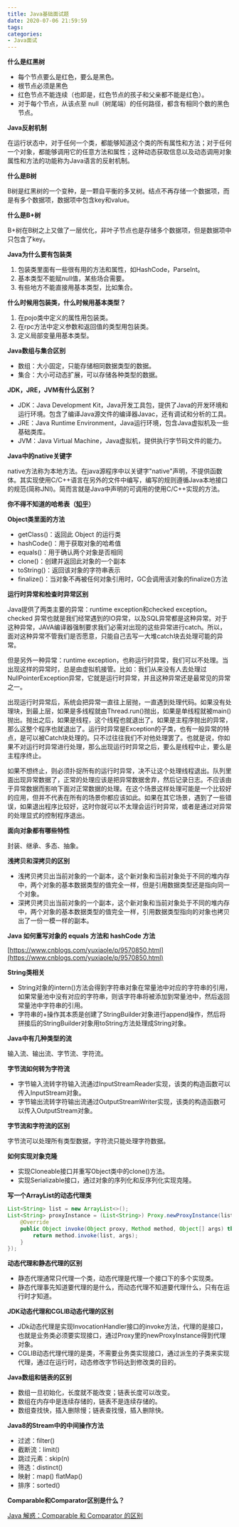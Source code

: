 ```yaml
---
title: Java基础面试题
date: 2020-07-06 21:59:59
tags:
categories:
- Java面试
---
```


**什么是红黑树**

+ 每个节点要么是红色，要么是黑色。
+ 根节点必须是黑色
+ 红色节点不能连续（也即是，红色节点的孩子和父亲都不能是红色）。
+ 对于每个节点，从该点至 null（树尾端）的任何路径，都含有相同个数的黑色节点。

**Java反射机制**

在运行状态中，对于任何一个类，都能够知道这个类的所有属性和方法；对于任何一个对象，都能够调用它的任意方法和属性；这种动态获取信息以及动态调用对象属性和方法的功能称为Java语言的反射机制。

**什么是B树**

B树是红黑树的一个变种，是一颗自平衡的多叉树。结点不再存储一个数据项，而是有多个数据项，数据项中包含key和value。

**什么是B+树**

B+树在B树之上又做了一层优化，非叶子节点也是存储多个数据项，但是数据项中只包含了key。

**Java为什么要有包装类**

1. 包装类里面有一些很有用的方法和属性，如HashCode，ParseInt。
2. 基本类型不能赋null值，某些场合需要。
3. 有些地方不能直接用基本类型，比如集合。

**什么时候用包装类，什么时候用基本类型？**

1. 在pojo类中定义的属性用包装类。
2. 在rpc方法中定义参数和返回值的类型用包装类。
3. 定义局部变量用基本类型。

**Java数组与集合区别**

+ 数组：大小固定，只能存储相同数据类型的数据。
+ 集合：大小可动态扩展，可以存储各种类型的数据。

**JDK，JRE，JVM有什么区别？**

+ JDK：Java Development Kit，Java开发工具包，提供了Java的开发环境和运行环境。包含了编译Java源文件的编译器Javac，还有调试和分析的工具。
+ JRE：Java Runtime Environment，Java运行环境，包含Java虚拟机及一些基础类库。
+ JVM：Java Virtual Machine，Java虚拟机，提供执行字节码文件的能力。

**Java中的native关键字**

native方法称为本地方法。在java源程序中以关键字"native"声明，不提供函数体。其实现使用C/C++语言在另外的文件中编写，编写的规则遵循Java本地接口的规范(简称JNI)。简而言就是Java中声明的可调用的使用C/C++实现的方法。

**你不得不知道的哈希表（[知乎](https://zhuanlan.zhihu.com/p/77533501)）**

**Object类里面的方法**

+ getClass()：返回此 Object 的运行类
+ hashCode()：用于获取对象的哈希值
+ equals()：用于确认两个对象是否相同
+ clone()：创建并返回此对象的一个副本
+ toString()：返回该对象的字符串表示
+ finalize()：当对象不再被任何对象引用时，GC会调用该对象的finalize()方法

**运行时异常和检查时异常区别**

Java提供了两类主要的异常：runtime exception和checked exception。checked 异常也就是我们经常遇到的IO异常，以及SQL异常都是这种异常。对于这种异常，JAVA编译器强制要求我们必需对出现的这些异常进行catch。所以，面对这种异常不管我们是否愿意，只能自己去写一大堆catch块去处理可能的异常。 

但是另外一种异常：runtime exception，也称运行时异常，我们可以不处理。当出现这样的异常时，总是由虚拟机接管。比如：我们从来没有人去处理过NullPointerException异常，它就是运行时异常，并且这种异常还是最常见的异常之一。 

出现运行时异常后，系统会把异常一直往上层抛，一直遇到处理代码。如果没有处理块，到最上层，如果是多线程就由Thread.run()抛出，如果是单线程就被main()抛出。抛出之后，如果是线程，这个线程也就退出了。如果是主程序抛出的异常，那么这整个程序也就退出了。运行时异常是Exception的子类，也有一般异常的特点，是可以被Catch块处理的。只不过往往我们不对他处理罢了。也就是说，你如果不对运行时异常进行处理，那么出现运行时异常之后，要么是线程中止，要么是主程序终止。 

如果不想终止，则必须扑捉所有的运行时异常，决不让这个处理线程退出。队列里面出现异常数据了，正常的处理应该是把异常数据舍弃，然后记录日志。不应该由于异常数据而影响下面对正常数据的处理。在这个场景这样处理可能是一个比较好的应用，但并不代表在所有的场景你都应该如此。如果在其它场景，遇到了一些错误，如果退出程序比较好，这时你就可以不太理会运行时异常，或者是通过对异常的处理显式的控制程序退出。

**面向对象都有哪些特性**

封装、继承、多态、抽象。

**浅拷贝和深拷贝的区别**

+ 浅拷贝拷贝出当前对象的一个副本，这个新对象和当前对象处于不同的堆内存中，两个对象的基本数据类型的值完全一样，但是引用数据类型还是指向同一个对象。
+ 深拷贝拷贝出当前对象的一个副本，这个新对象和当前对象处于不同的堆内存中，两个对象的基本数据类型的值完全一样，引用数据类型指向的对象也拷贝出了一份一模一样的副本。

**Java 如何重写对象的 equals 方法和 hashCode 方法**

[https://www.cnblogs.com/yuxiaole/p/9570850.html](https://www.cnblogs.com/yuxiaole/p/9570850.html)

**String类相关**

+ String对象的intern()方法会得到字符串对象在常量池中对应的字符串的引用，如果常量池中没有对应的字符串，则该字符串将被添加到常量池中，然后返回常量池中字符串的引用。
+ 字符串的+操作其本质是创建了StringBuilder对象进行append操作，然后将拼接后的StringBuilder对象用toString方法处理成String对象。

**Java中有几种类型的流**

输入流、输出流、字节流、字符流。

**字节流如何转为字符流**

+ 字节输入流转字符输入流通过InputStreamReader实现，该类的构造函数可以传入InputStream对象。
+ 字节输出流转字符输出流通过OutputStreamWriter实现，该类的构造函数可以传入OutputStream对象。

**字节流和字符流的区别**

字节流可以处理所有类型数据，字符流只能处理字符数据。

**如何实现对象克隆**

+ 实现Cloneable接口并重写Object类中的clone()方法。
+ 实现Serializable接口，通过对象的序列化和反序列化实现克隆。

**写一个ArrayList的动态代理类**

```java
List<String> list = new ArrayList<>();
List<String> proxyInstance = (List<String>) Proxy.newProxyInstance(list.getClass().getClassLoader(), list.getClass().getInterfaces(), new InvocationHandler() {
    @Override
    public Object invoke(Object proxy, Method method, Object[] args) throws Throwable {
        return method.invoke(list, args);
    }
});
```

**动态代理和静态代理的区别**

+ 静态代理通常只代理一个类，动态代理是代理一个接口下的多个实现类。
+ 静态代理事先知道要代理的是什么，而动态代理不知道要代理什么，只有在运行时才知道。

**JDK动态代理和CGLIB动态代理的区别**

+ JDk动态代理是实现InvocationHandler接口的invoke方法，代理的是接口，也就是业务类必须要实现接口，通过Proxy里的newProxyInstance得到代理对象。
+ CGLIB动态代理代理的是类，不需要业务类实现接口，通过派生的子类来实现代理，通过在运行时，动态修改字节码达到修改类的目的。

**Java数组和链表的区别**

+ 数组一旦初始化，长度就不能改变；链表长度可以改变。
+ 数组在内存中是连续存储的，链表不是连续存储的。
+ 数组查找快，插入删除慢；链表查找慢，插入删除快。

**Java8的Stream中的中间操作方法**

+ 过滤：filter()
+ 截断流：limit()
+ 跳过元素：skip(n)
+ 筛选：distinct()
+ 映射：map() flatMap()
+ 排序：sorted()

**Comparable和Comparator区别是什么？**

[Java 解惑：Comparable 和 Comparator 的区别](https://zhuanlan.zhihu.com/p/24081048)